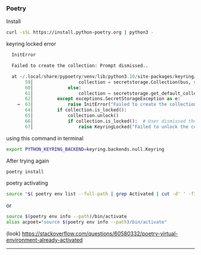 ### Poetry
Install
```bash
curl -sSL https://install.python-poetry.org | python3 -
```
keyring locked error
```python
  InitError

  Failed to create the collection: Prompt dismissed..

  at ~/.local/share/pypoetry/venv/lib/python3.10/site-packages/keyring/backends/SecretService.py:63 in get_preferred_collection
       59│                 collection = secretstorage.Collection(bus, self.preferred_collection)
       60│             else:
       61│                 collection = secretstorage.get_default_collection(bus)
       62│         except exceptions.SecretStorageException as e:
    →  63│             raise InitError("Failed to create the collection: %s." % e)
       64│         if collection.is_locked():
       65│             collection.unlock()
       66│             if collection.is_locked():  # User dismissed the prompt
       67│                 raise KeyringLocked("Failed to unlock the collection!")
```

using this command in terminal
```bash
export PYTHON_KEYRING_BACKEND=keyring.backends.null.Keyring
```
After trying again
```bash
poetry install
```

poetry activating
```bash
source "$( poetry env list --full-path | grep Activated | cut -d' ' -f1 )/bin/activate"
```
or
```bash
source $(poetry env info --path)/bin/activate
alias acpoet="source $(poetry env info --path)/bin/activate"
```
(look) https://stackoverflow.com/questions/60580332/poetry-virtual-environment-already-activated

-------------------------------------------------------------------------------------------------
